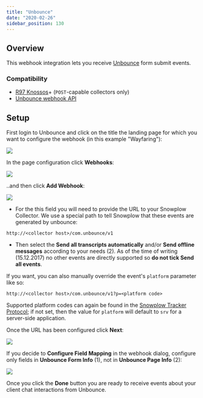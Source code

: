 ```yaml
---
title: "Unbounce"
date: "2020-02-26"
sidebar_position: 130
---
```


## Overview

This webhook integration lets you receive [Unbounce](https://unbounce.com/) form submit events.

### Compatibility

- [R97 Knossos](https://github.com/snowplow/snowplow/releases/tag/r97-knossos)\+ (`POST`\-capable collectors only)
- [Unbounce webhook API](https://documentation.unbounce.com/hc/en-us/articles/203510044-Using-a-Webhook)

## Setup

First login to Unbounce and click on the title the landing page for which you want to configure the webhook (in this example "Wayfaring"):

![](images/unbounce-1.png)

In the page configuration click **Webhooks**:

![](images/unbounce-2.png)

..and then click **Add Webhook**:

![](images/unbounce-3.png)

- For the this field you will need to provide the URL to your Snowplow Collector. We use a special path to tell Snowplow that these events are generated by unbounce:

```markup
http://<collector host>/com.unbounce/v1
```

- Then select the **Send all transcripts automatically** and/or **Send offline messages** according to your needs (2). As of the time of writing (15.12.2017) no other events are directly supported so **do not tick Send all events**.

If you want, you can also manually override the event's `platform` parameter like so:

```markup
http://<collector host>/com.unbounce/v1?p=<platform code>
```

Supported platform codes can again be found in the [Snowplow Tracker Protocol](/docs/collecting-data/collecting-from-own-applications/snowplow-tracker-protocol.md); if not set, then the value for `platform` will default to `srv` for a server-side application.

Once the URL has been configured click **Next**:

![](images/unbounce-4.png)

If you decide to **Configure Field Mapping** in the webhook dialog, configure only fields in **Unbounce Form Info** (1), not in **Unbounce Page Info** (2):

![](images/unbounce-5.png)

Once you click the **Done** button you are ready to receive events about your client chat interactions from Unbounce.
